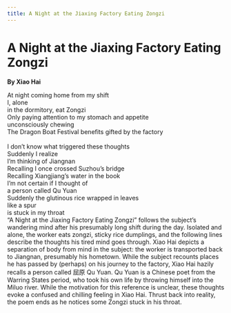 ```yaml
---
title: A Night at the Jiaxing Factory Eating Zongzi
---
```

# A Night at the Jiaxing Factory Eating Zongzi
**By Xiao Hai**

<html>
    <head>
        <link rel="stylesheet" href="stylesheet.css">
        <p></p>
    </head>
    <body>
        <div class = "poetBox">
            <div class= "flexbox-poem flexbox-item-1">
            At night coming home from my shift <br />
            I, alone <br />
            in the dormitory, eat Zongzi <br />
            Only paying attention to my stomach and appetite <br />
            unconsciously chewing <br />
            The Dragon Boat Festival benefits gifted by the factory <br />
            <br />
            I don’t know what triggered these thoughts <br />
            Suddenly I realize <br />
            I’m thinking of Jiangnan <br />
            Recalling I once crossed Suzhou’s bridge <br />
            Recalling Xiangjiang’s water in the book <br />
            I’m not certain if I thought of <br />
            a person called Qu Yuan <br />
            Suddenly the glutinous rice wrapped in leaves <br />
            like a spur <br />
            is stuck in my throat <br />      
            </div>
            <div class="flexbox-blurb flexbox-item-2">
            “A Night at the Jiaxing Factory Eating Zongzi” follows the subject’s wandering mind after his presumably long shift during the day. Isolated and alone, the worker eats zongzi, sticky rice dumplings, and the following lines describe the thoughts his tired mind goes through. Xiao Hai depicts a separation of body from mind in the subject: the worker is transported back to Jiangnan, presumably his hometown. While the subject recounts places he has passed by (perhaps) on his journey to the factory, Xiao Hai hazily recalls a person called 屈原 Qu Yuan. Qu Yuan is a Chinese poet from the Warring States period, who took his own life by throwing himself into the Miluo river. While the motivation for this reference is unclear, these thoughts evoke a confused and chilling feeling in Xiao Hai. Thrust back into reality, the poem ends as he notices some Zongzi stuck in his throat.
            </div>
        </div>
    </body>
</html>